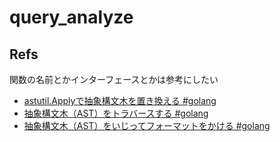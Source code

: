 # query_analyze

## Refs

関数の名前とかインターフェースとかは参考にしたい

* [astutil.Applyで抽象構文木を置き換える #golang](https://qiita.com/tenntenn/items/40c563d6155e9ce19896)
* [抽象構文木（AST）をトラバースする #golang](https://qiita.com/tenntenn/items/f029425a844687a0e64b)
* [抽象構文木（AST）をいじってフォーマットをかける #golang](https://qiita.com/tenntenn/items/8953f2ae80c610b353c8)